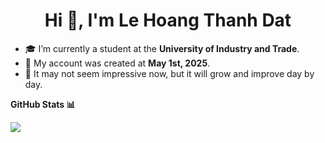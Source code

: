 <h1 align="center">Hi 👋, I'm Le Hoang Thanh Dat</h1>

- 🎓 I’m currently a student at the **University of Industry and Trade**.
- 📅 My account was created at **May 1st, 2025**.
- 🚀 It may not seem impressive now, but it will grow and improve day by day.

**GitHub Stats 📊**

<img src="https://github-readme-stats.vercel.app/api?username=datletechxd&show_icons=true&border_color=3D444D&theme=radical" />
